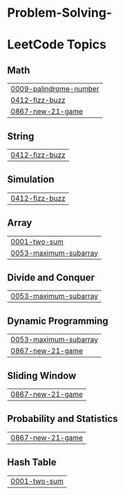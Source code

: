 # Problem-Solving-
<!---LeetCode Topics Start-->
# LeetCode Topics
## Math
|  |
| ------- |
| [0009-palindrome-number](https://github.com/m0stafa0123/Problem-Solving-/tree/master/0009-palindrome-number) |
| [0412-fizz-buzz](https://github.com/m0stafa0123/Problem-Solving-/tree/master/0412-fizz-buzz) |
| [0867-new-21-game](https://github.com/m0stafa0123/Problem-Solving-/tree/master/0867-new-21-game) |
## String
|  |
| ------- |
| [0412-fizz-buzz](https://github.com/m0stafa0123/Problem-Solving-/tree/master/0412-fizz-buzz) |
## Simulation
|  |
| ------- |
| [0412-fizz-buzz](https://github.com/m0stafa0123/Problem-Solving-/tree/master/0412-fizz-buzz) |
## Array
|  |
| ------- |
| [0001-two-sum](https://github.com/m0stafa0123/Problem-Solving-/tree/master/0001-two-sum) |
| [0053-maximum-subarray](https://github.com/m0stafa0123/Problem-Solving-/tree/master/0053-maximum-subarray) |
## Divide and Conquer
|  |
| ------- |
| [0053-maximum-subarray](https://github.com/m0stafa0123/Problem-Solving-/tree/master/0053-maximum-subarray) |
## Dynamic Programming
|  |
| ------- |
| [0053-maximum-subarray](https://github.com/m0stafa0123/Problem-Solving-/tree/master/0053-maximum-subarray) |
| [0867-new-21-game](https://github.com/m0stafa0123/Problem-Solving-/tree/master/0867-new-21-game) |
## Sliding Window
|  |
| ------- |
| [0867-new-21-game](https://github.com/m0stafa0123/Problem-Solving-/tree/master/0867-new-21-game) |
## Probability and Statistics
|  |
| ------- |
| [0867-new-21-game](https://github.com/m0stafa0123/Problem-Solving-/tree/master/0867-new-21-game) |
## Hash Table
|  |
| ------- |
| [0001-two-sum](https://github.com/m0stafa0123/Problem-Solving-/tree/master/0001-two-sum) |
<!---LeetCode Topics End-->